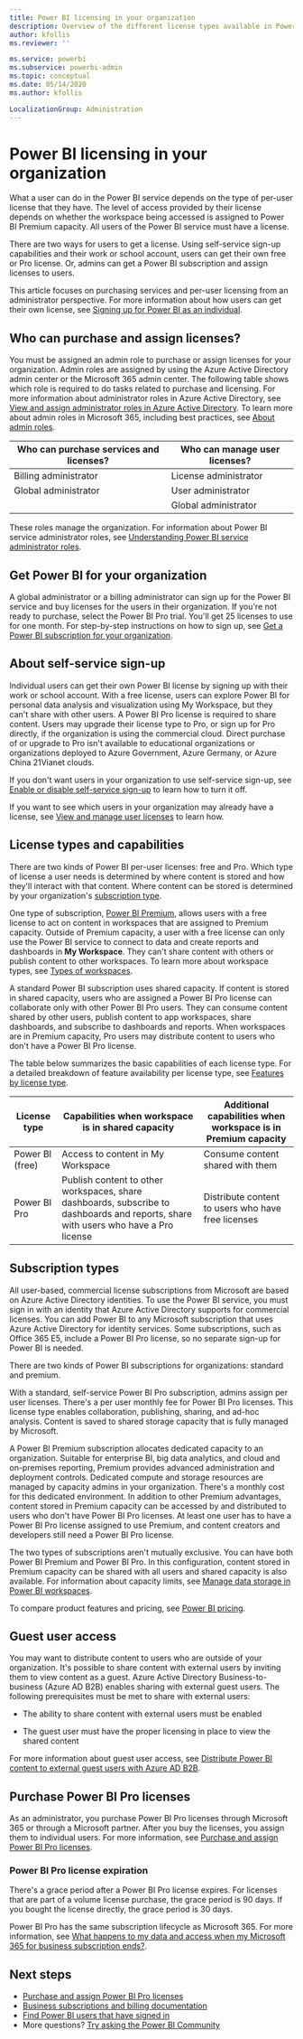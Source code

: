 ```yaml
---
title: Power BI licensing in your organization 
description: Overview of the different license types available in Power BI and how admins purchase and manage licensing for their organization.
author: kfollis
ms.reviewer: ''

ms.service: powerbi
ms.subservice: powerbi-admin
ms.topic: conceptual
ms.date: 05/14/2020
ms.author: kfollis

LocalizationGroup: Administration
---
```


# Power BI licensing in your organization

What a user can do in the Power BI service depends on the type of per-user license that they have. The level of access provided by their license depends on whether the workspace being accessed is assigned to Power BI Premium capacity. All users of the Power BI service must have a license.

There are two ways for users to get a license. Using self-service sign-up capabilities and their work or school account, users can get their own free or Pro license. Or, admins can get a Power BI subscription and assign licenses to users.

This article focuses on purchasing services and per-user licensing from an administrator perspective. For more information about how users can get their own license, see [Signing up for Power BI as an individual](../fundamentals/service-self-service-signup-for-power-bi.md).

## Who can purchase and assign licenses?

You must be assigned an admin role to purchase or assign licenses for your organization. Admin roles are assigned by using the Azure Active Directory admin center or the Microsoft 365 admin center. The following table shows which role is required to do tasks related to purchase and licensing. For more information about administrator roles in Azure Active Directory, see [View and assign administrator roles in Azure Active Directory](https://docs.microsoft.com/azure/active-directory/users-groups-roles/directory-manage-roles-portal). To learn more about admin roles in Microsoft 365, including best practices, see [About admin roles](https://docs.microsoft.com/microsoft-365/admin/add-users/about-admin-roles?view=o365-worldwide).

| Who can purchase services and licenses? | Who can manage user licenses? |
| --------------- | --------------- |
| Billing administrator | License administrator |
| Global administrator | User administrator |
|  | Global administrator |

These roles manage the organization. For information about Power BI service administrator roles, see [Understanding Power BI service administrator roles](service-admin-role.md).

## Get Power BI for your organization

A global administrator or a billing administrator can sign up for the Power BI service and buy licenses for the users in their organization. If you're not ready to purchase, select the Power BI Pro trial. You'll get 25 licenses to use for one month. For step-by-step instructions on how to sign up, see [Get a Power BI subscription for your organization](service-admin-org-subscription.md).

## About self-service sign-up

Individual users can get their own Power BI license by signing up with their work or school account. With a free license, users can explore Power BI for personal data analysis and visualization using My Workspace, but they can't share with other users. A Power BI Pro license is required to share content. Users may upgrade their license type to Pro, or sign up for Pro directly, if the organization is using the commercial cloud. Direct purchase of or upgrade to Pro isn't available to educational organizations or organizations deployed to Azure Government, Azure Germany, or Azure China 21Vianet clouds.

If you don't want users in your organization to use self-service sign-up, see [Enable or disable self-service sign-up](service-admin-disable-self-service.md) to learn how to turn it off.

If you want to see which users in your organization may already have a license, see [View and manage user licenses](service-admin-manage-licenses.md) to learn how.

## License types and capabilities

There are two kinds of Power BI per-user licenses: free and Pro. Which type of license a user needs is determined by where content is stored and how they'll interact with that content. Where content can be stored is determined by your organization's [subscription type](#subscription-types).

One type of subscription, [Power BI Premium](service-admin-premium-purchase.md), allows users with a free license to act on content in workspaces that are assigned to Premium capacity. Outside of Premium capacity, a user with a free license can only use the Power BI service to connect to data and create reports and dashboards in **My Workspace**. They can't share content with others or publish content to other workspaces. To learn more about workspace types, see [Types of workspaces](../consumer/end-user-workspaces.md#types-of-workspaces).

A standard Power BI subscription uses shared capacity. If content is stored in shared capacity, users who are assigned a Power BI Pro license can collaborate only with other Power BI Pro users. They can consume content shared by other users, publish content to app workspaces, share dashboards, and subscribe to dashboards and reports.  When workspaces are in Premium capacity, Pro users may distribute content to users who don't have a Power BI Pro license.

The table below summarizes the basic capabilities of each license type. For a detailed breakdown of feature availability per license type, see [Features by license type](../fundamentals/service-features-license-type.md).

| License type | Capabilities when workspace is in shared capacity | Additional  capabilities when workspace is in Premium capacity |
| --------- | ----------- | ----------- |
| Power BI (free) | Access to content in My Workspace | Consume content shared with them |
| Power BI Pro | Publish content to other workspaces, share dashboards, subscribe to dashboards and reports, share with users who have a Pro license | Distribute content to users who have free licenses |

## Subscription types

All user-based, commercial license subscriptions from Microsoft are based on Azure Active Directory identities. To use the Power BI service, you must sign in with an identity that Azure Active Directory supports for commercial licenses. You can add Power BI to any Microsoft subscription that uses Azure Active Directory for identity services. Some subscriptions, such as Office 365 E5, include a Power BI Pro license, so no separate sign-up for Power BI is needed.

There are two kinds of Power BI subscriptions for organizations: standard and premium.

With a standard, self-service Power BI Pro subscription, admins assign per user licenses. There's a per user monthly fee for Power BI Pro licenses. This license type enables collaboration, publishing, sharing, and ad-hoc analysis. Content is saved to shared storage capacity that is fully managed by Microsoft.

A Power BI Premium subscription allocates dedicated capacity to an organization. Suitable for enterprise BI, big data analytics, and cloud and on-premises reporting, Premium provides advanced administration and deployment controls. Dedicated compute and storage resources are managed by capacity admins in your organization. There's a monthly cost for this dedicated environment. In addition to other Premium advantages, content stored in Premium capacity can be accessed by and distributed to users who don't have Power BI Pro licenses. At least one user has to have a Power BI Pro license assigned to use Premium, and content creators and developers still need a Power BI Pro license.

The two types of subscriptions aren't mutually exclusive. You can have both Power BI Premium and Power BI Pro. In this configuration, content stored in Premium capacity can be shared with all users and shared capacity is also available. For information about capacity limits, see [Manage data storage in Power BI workspaces](service-admin-manage-your-data-storage-in-power-bi.md).

To compare product features and pricing, see [Power BI pricing](https://powerbi.microsoft.com/pricing).

## Guest user access

You may want to distribute content to users who are outside of your organization. It's possible to share content with external users by inviting them to view content as a guest. Azure Active Directory Business-to-business (Azure AD B2B) enables sharing with external guest users. The following prerequisites must be met to share with external users:

- The ability to share content with external users must be enabled

- The guest user must have the proper licensing in place to view the shared content

For more information about guest user access, see [Distribute Power BI content to external guest users with Azure AD B2B](service-admin-azure-ad-b2b.md).

## Purchase Power BI Pro licenses

As an administrator, you purchase Power BI Pro licenses through Microsoft 365 or through a Microsoft partner. After you buy the licenses, you assign them to individual users. For more information, see [Purchase and assign Power BI Pro licenses](service-admin-purchasing-power-bi-pro.md).

### Power BI Pro license expiration

There's a grace period after a Power BI Pro license expires. For licenses that are part of a volume license purchase, the grace period is 90 days. If you bought the license directly, the grace period is 30 days.

Power BI Pro has the same subscription lifecycle as Microsoft 365. For more information, see [What happens to my data and access when my Microsoft 365 for business subscription ends?](/microsoft-365/commerce/subscriptions/what-if-my-subscription-expires).


## Next steps

- [Purchase and assign Power BI Pro licenses](service-admin-purchasing-power-bi-pro.md)
- [Business subscriptions and billing documentation](/microsoft-365/commerce/?view=o365-worldwide)
- [Find Power BI users that have signed in](service-admin-access-usage.md)
- More questions? [Try asking the Power BI Community](https://community.powerbi.com/)
